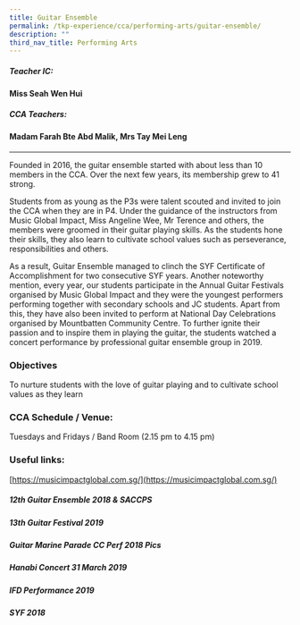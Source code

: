 ```yaml
---
title: Guitar Ensemble
permalink: /tkp-experience/cca/performing-arts/guitar-ensemble/
description: ""
third_nav_title: Performing Arts
---
```

##### Teacher IC:

#### Miss Seah Wen Hui

##### CCA Teachers: 

#### Madam Farah Bte Abd Malik, Mrs Tay Mei Leng
-------------------------------------------

Founded in 2016, the guitar ensemble started with about less than 10 members in the CCA. Over the next few years, its membership grew to 41 strong.

  

Students from as young as the P3s were talent scouted and invited to join the CCA when they are in P4. Under the guidance of the instructors from Music Global Impact, Miss Angeline Wee, Mr Terence and others, the members were groomed in their guitar playing skills. As the students hone their skills, they also learn to cultivate school values such as perseverance, responsibilities and others.

  

As a result, Guitar Ensemble managed to clinch the SYF Certificate of Accomplishment for two consecutive SYF years. Another noteworthy mention, every year, our students participate in the Annual Guitar Festivals organised by Music Global Impact and they were the youngest performers performing together with secondary schools and JC students. Apart from this, they have also been invited to perform at National Day Celebrations organised by Mountbatten Community Centre. To further ignite their passion and to inspire them in playing the guitar, the students watched a concert performance by professional guitar ensemble group in 2019.  

### Objectives

To nurture students with the love of guitar playing and to cultivate school values as they learn

### CCA Schedule / Venue:

Tuesdays and Fridays / Band Room (2.15 pm to 4.15 pm)

### Useful links:

[https://musicimpactglobal.com.sg/](https://musicimpactglobal.com.sg/)

##### 12th Guitar Ensemble 2018 & SACCPS

##### 13th Guitar Festival 2019

##### Guitar Marine Parade CC Perf 2018 Pics

##### Hanabi Concert 31 March 2019

##### IFD Performance 2019

##### SYF 2018

